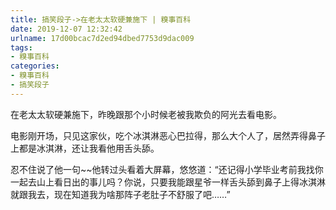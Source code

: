 ```yaml
---
title: 搞笑段子->在老太太软硬兼施下 | 糗事百科
date: 2019-12-07 12:32:42
urlname: 17d00bcac7d2ed94dbed7753d9dac009
tags: 
- 糗事百科
categories:
- 糗事百科
- 搞笑段子
---
```

在老太太软硬兼施下，昨晚跟那个小时候老被我欺负的阿光去看电影。

电影刚开场，只见这家伙，吃个冰淇淋恶心巴拉得，那么大个人了，居然弄得鼻子上都是冰淇淋，还让我看他用舌头舔。

忍不住说了他一句~~他转过头看着大屏幕，悠悠道：“还记得小学毕业考前我找你一起去山上看日出的事儿吗？你说，只要我能跟星爷一样舌头舔到鼻子上得冰淇淋就跟我去，现在知道我为啥那阵子老肚子不舒服了吧……”


